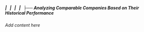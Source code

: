 ##### |   |   |   |   ├── Analyzing Comparable Companies Based on Their Historical Performance

*Add content here*